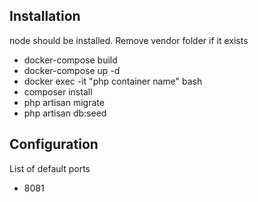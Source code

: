 

## Installation
node should be installed.
Remove vendor folder if it exists
- docker-compose build
- docker-compose up -d
- docker exec -it "php container name" bash
- composer install
- php artisan migrate
- php artisan db:seed



## Configuration
List of default ports
- 8081 
